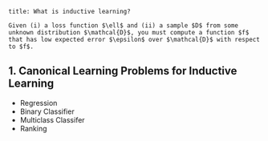 
```ad-info
title: What is inductive learning?

Given (i) a loss function $\ell$ and (ii) a sample $D$ from some unknown distribution $\mathcal{D}$, you must compute a function $f$ that has low expected error $\epsilon$ over $\mathcal{D}$ with respect to $f$.
```

## 1. Canonical Learning Problems for Inductive Learning
- Regression
- Binary Classifier
- Multiclass Classifer
- Ranking

